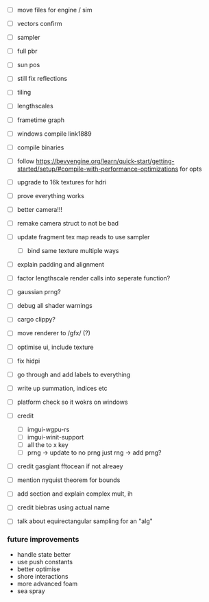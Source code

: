 - [ ] move files for engine / sim

- [ ] vectors confirm
- [ ] sampler
- [ ] full pbr
- [ ] sun pos
- [ ] still fix reflections
- [ ] tiling
- [ ] lengthscales
- [ ] frametime graph

- [ ] windows compile link1889
- [ ] compile binaries
- [ ] follow https://bevyengine.org/learn/quick-start/getting-started/setup/#compile-with-performance-optimizations for opts
- [ ] upgrade to 16k textures for hdri
- [ ] prove everything works
- [ ] better camera!!!
- [ ] remake camera struct to not be bad


- [ ] update fragment tex map reads to use sampler
    - [ ] bind same texture multiple ways

- [ ] explain padding and alignment
- [ ] factor lengthscale render calls into seperate function?
- [ ] gaussian prng?
- [ ] debug all shader warnings
- [ ] cargo clippy?

- [ ] move renderer to /gfx/ (?)
- [ ] optimise ui, include texture 
- [ ] fix hidpi
- [ ] go through and add labels to everything
- [ ] write up summation, indices etc
- [ ] platform check so it wokrs on windows
- [ ] credit 
    - [ ] imgui-wgpu-rs
    - [ ] imgui-winit-support
    - [ ] all the to x key
    - [ ] prng -> update to no prng just rng -> add prng?
- [ ] credit gasgiant fftocean if not alreaey
- [ ] mention nyquist theorem for bounds
- [ ] add section and explain complex mult, ih
- [ ] credit biebras  using actual name
- [ ] talk about equirectangular sampling for an "alg"


### future improvements
- handle state better
- use push constants
- better optimise
- shore interactions
- more advanced foam
- sea spray
